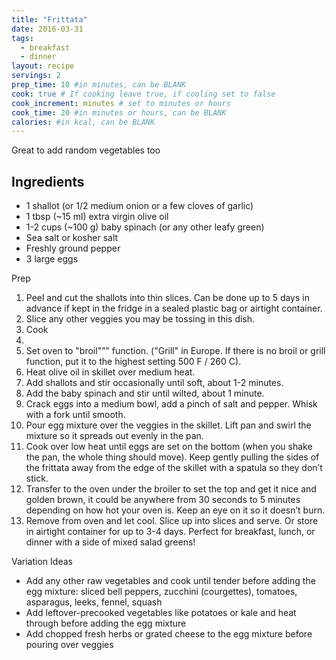 ```yaml
---
title: "Frittata"
date: 2016-03-31
tags:
  - breakfast
  - dinner
layout: recipe
servings: 2
prep_time: 10 #in minutes, can be BLANK
cook: true # If cooking leave true, if cooling set to false
cook_increment: minutes # set to minutes or hours
cook_time: 20 #in minutes or hours, can be BLANK
calories: #in kcal, can be BLANK
---
```


Great to add random vegetables too

## Ingredients

- 1 shallot (or 1/2 medium onion or a few cloves of garlic)
- 1 tbsp (~15 ml) extra virgin olive oil
- 1-2 cups (~100 g) baby spinach (or any other leafy green)
- Sea salt or kosher salt
- Freshly ground pepper
- 3 large eggs

Prep


1. Peel and cut the shallots into thin slices.  Can be done up to 5 days in advance if kept in the fridge in a sealed plastic bag or airtight container.
1. Slice any other veggies you may be tossing in this dish.
1. Cook
1. 
1. Set oven to "broil"”" function. ("Grill" in Europe. If there is no broil or grill function, put it to the highest setting 500 F / 260 C).
1. Heat olive oil in skillet over medium heat.
1. Add shallots and stir occasionally until soft, about 1-2 minutes.
1. Add the baby spinach and stir until wilted, about 1 minute.
1. Crack eggs into a medium bowl, add a pinch of salt and pepper.  Whisk with a fork until smooth.
1. Pour egg mixture over the veggies in the skillet. Lift pan and swirl the mixture so it spreads out evenly in the pan.
1. Cook over low heat until eggs are set on the bottom (when you shake the pan, the whole thing should move). Keep gently pulling the sides of the frittata away from the edge of the skillet with a spatula so they don’t stick.
1. Transfer to the oven under the broiler to set the top and get it nice and golden brown, it could be anywhere from 30 seconds to 5 minutes depending on how hot your oven is.  Keep an eye on it so it doesn’t burn.
1. Remove from oven and let cool.  Slice up into slices and serve. Or store in airtight container for up to 3-4 days.  Perfect for breakfast, lunch, or dinner with a side of mixed salad greens!


Variation Ideas
- Add any other raw vegetables and cook until tender before adding the egg mixture: sliced bell peppers, zucchini (courgettes), tomatoes, asparagus, leeks, fennel, squash
- Add leftover-precooked vegetables like potatoes or kale and heat through before adding the egg mixture
- Add chopped fresh herbs or grated cheese to the egg mixture before pouring over veggies
